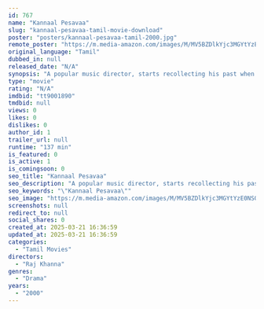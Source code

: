 ```yaml
---
id: 767
name: "Kannaal Pesavaa"
slug: "kannaal-pesavaa-tamil-movie-download"
poster: "posters/kannaal-pesavaa-tamil-2000.jpg"
remote_poster: "https://m.media-amazon.com/images/M/MV5BZDlkYjc3MGYtYzE0NS00Y2I3LTljZWMtMzYxZDc1NzZkZjY5XkEyXkFqcGdeQXVyOTk3NTc2MzE@._V1_SX300.jpg"
original_language: "Tamil"
dubbed_in: null
released_date: "N/A"
synopsis: "A popular music director, starts recollecting his past when a film director comes to explain him a song situation. He falls in love with a singer who ignores him at first but then starts loving him."
type: "movie"
rating: "N/A"
imdbid: "tt9001890"
tmdbid: null
views: 0
likes: 0
dislikes: 0
author_id: 1
trailer_url: null
runtime: "137 min"
is_featured: 0
is_active: 1
is_comingsoon: 0
seo_title: "Kannaal Pesavaa"
seo_description: "A popular music director, starts recollecting his past when a film director comes to explain him a song situation. He falls in love with a singer who ignores him at first but then starts loving him."
seo_keywords: "\"Kannaal Pesavaa\""
seo_image: "https://m.media-amazon.com/images/M/MV5BZDlkYjc3MGYtYzE0NS00Y2I3LTljZWMtMzYxZDc1NzZkZjY5XkEyXkFqcGdeQXVyOTk3NTc2MzE@._V1_SX300.jpg"
screenshots: null
redirect_to: null
social_shares: 0
created_at: 2025-03-21 16:36:59
updated_at: 2025-03-21 16:36:59
categories:
  - "Tamil Movies"
directors:
  - "Raj Khanna"
genres:
  - "Drama"
years:
  - "2000"
---
```

